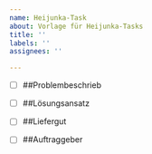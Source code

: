 ```yaml
---
name: Heijunka-Task
about: Vorlage für Heijunka-Tasks
title: ''
labels: ''
assignees: ''

---
```


- [ ] ##Problembeschrieb


 - [ ] ##Lösungsansatz


 - [ ] ##Liefergut


 - [ ] ##Auftraggeber
